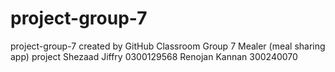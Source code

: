 # project-group-7
project-group-7 created by GitHub Classroom
Group 7 Mealer (meal sharing app) project
Shezaad Jiffry 0300129568
Renojan Kannan 300240070
